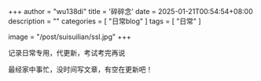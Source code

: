 +++
author = "wu138di"
title = '碎碎念'
date = 2025-01-21T00:54:54+08:00
description = ""
categories = [
    "日常blog"
]
tags = [
    "日常"
]

image = "/post/suisuilian/ssl.jpg"
+++

记录日常专用，代更新，考试考完再说

最经家中事忙，没时间写文章，有空在更新吧！
